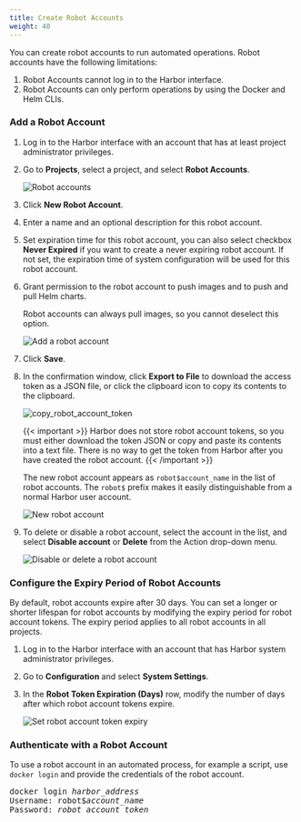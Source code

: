```yaml
---
title: Create Robot Accounts
weight: 40
---
```


You can create robot accounts to run automated operations. Robot accounts have the following limitations:

1. Robot Accounts cannot log in to the Harbor interface.
1. Robot Accounts can only perform operations by using the Docker and Helm CLIs.

### Add a Robot Account

1. Log in to the Harbor interface with an account that has at least project administrator privileges.
1. Go to **Projects**, select a project, and select **Robot Accounts**.

    ![Robot accounts](../../img/add-robot-account.png)

1. Click **New Robot Account**.
1. Enter a name and an optional description for this robot account.
1. Set expiration time for this robot account, you can also select checkbox **Never Expired** if you want to create a never expiring robot account. If not set, the expiration time of system configuration will be used for this robot account. 
1. Grant permission to the robot account to push images and to push and pull Helm charts.

    Robot accounts can always pull images, so you cannot deselect this option.
   
    ![Add a robot account](../../img/add-robot-account-2.png)

1. Click **Save**.
1. In the confirmation window, click **Export to File** to download the access token as a JSON file, or click the clipboard icon to copy its contents to the clipboard.

   ![copy_robot_account_token](../../img/copy-robot-account-token.png)

   {{< important >}}
   Harbor does not store robot account tokens, so you must either download the token JSON or copy and paste its contents into a text file. There is no way to get the token from Harbor after you have created the robot account.
   {{< /important >}}

   The new robot account appears as `robot$account_name` in the list of robot accounts. The `robot$` prefix makes it easily distinguishable from a normal Harbor user account.

   ![New robot account](../../img/new-robot-account.png)

1. To delete or disable a robot account, select the account in the list, and select **Disable account** or **Delete** from the Action drop-down menu.

    ![Disable or delete a robot account](../../img/disable-delete-robot-account.png)

### Configure the Expiry Period of Robot Accounts

By default, robot accounts expire after 30 days. You can set a longer or shorter lifespan for robot accounts by modifying the expiry period for robot account tokens. The expiry period applies to all robot accounts in all projects.

1. Log in to the Harbor interface with an account that has Harbor system administrator privileges.
1. Go to **Configuration** and select **System Settings**.
1. In the **Robot Token Expiration (Days)** row, modify the number of days after which robot account tokens expire. 

    ![Set robot account token expiry](../../img/set-robot-account-token-duration.png)

### Authenticate with a Robot Account

To use a robot account in an automated process, for example a script, use `docker login` and provide the credentials of the robot account.

<pre>
docker login <i>harbor_address</i>
Username: robot$<i>account_name</i>
Password: <i>robot_account_token</i>
</pre>
